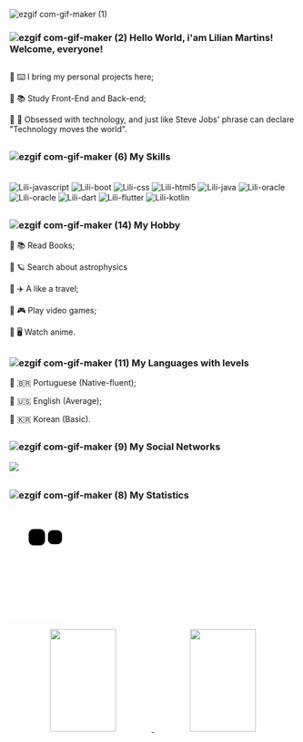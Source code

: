  ![ezgif com-gif-maker (1)](https://user-images.githubusercontent.com/71985546/194199616-7ad1dcb9-e8bb-4dd2-a6c2-63e34bdfb8e0.gif)
  
</div>


### ![ezgif com-gif-maker (2)](https://user-images.githubusercontent.com/71985546/194200126-503ec68a-8e39-4870-94cc-92186908dc8f.gif) Hello World, i'am Lilian Martins! Welcome, everyone!

##

🌟 ⌨️ I bring my personal projects here;

🌟 📚 Study Front-End and Back-end;

🌟 💜 Obsessed with technology, and just like Steve Jobs' phrase can declare "Technology moves the world".

##



###  ![ezgif com-gif-maker (6)](https://user-images.githubusercontent.com/71985546/194201738-2c307202-81f2-4128-afb9-1c1bcc7bb824.gif) My Skills 
  
<div style="display: inline_block"><br>
  <img align="center" alt="Lili-javascript" height="25" width="65" src="https://img.shields.io/badge/JavaScript-F7DF1E?style=for-the-badge&logo=javascript&logoColor=black">
  <img align="center" alt="Lili-boot" height="25" width="65" src="https://img.shields.io/badge/Bootstrap-563D7C?style=for-the-badge&logo=bootstrap&logoColor=white" />
  <img align="center" alt="Lili-css" height="25" width="65" src="https://img.shields.io/badge/CSS-239120?&style=for-the-badge&logo=css3&logoColor=white" >
  <img align="center" alt="Lili-html5" height="25" width="65" src="https://img.shields.io/badge/HTML5-E34F26?style=for-the-badge&logo=html5&logoColor=white"> 
  <img align="center" alt="Lili-java" height="25" width="65" src="https://img.shields.io/badge/Java-ED8B00?style=for-the-badge&logo=java&logoColor=white">
  <img align="center" alt="Lili-oracle" height="25" width="65" src="https://img.shields.io/badge/Oracle-F80000?style=for-the-badge&logo=oracle&logoColor=black">
  <img align="center" alt="Lili-oracle" height="25" width="65" src="https://img.shields.io/badge/Spring-6DB33F?style=for-the-badge&logo=spring&logoColor=white"> 
  <img align="center" alt="Lili-dart" height="25" width="65" src="https://img.shields.io/badge/Dart-0175C2?style=for-the-badge&logo=dart&logoColor=white">
  <img align="center" alt="Lili-flutter" height="25" width="65" src="https://img.shields.io/badge/Flutter-02569B?style=for-the-badge&logo=flutter&logoColor=white">
  <img align="center" alt="Lili-kotlin" height="25" width="65" src="https://img.shields.io/badge/Kotlin-0095D5?&style=for-the-badge&logo=kotlin&logoColor=white">
  
## 
  
### ![ezgif com-gif-maker (14)](https://user-images.githubusercontent.com/71985546/194207527-c65ecbb0-44c7-47cd-85e1-30acb279a393.gif) My Hobby
  
  🌟 📚 Read Books;
  
  🌟 🪐 Search about astrophysics
  
  🌟 ✈️ A like a travel;
  
  🌟 🎮 Play video games;
  
  🌟 🖥️ Watch anime.
  
##  
  
### ![ezgif com-gif-maker (11)](https://user-images.githubusercontent.com/71985546/194207376-f5b48f29-5546-4e82-bdf1-1d3cf668116a.gif) My Languages with levels
  
  🌟 🇧🇷 Portuguese (Native-fluent);
  
  🌟 🇺🇸 English (Average);
  
  🌟 🇰🇷 Korean (Basic).
  
  
##  

  ### ![ezgif com-gif-maker (9)](https://user-images.githubusercontent.com/71985546/194202300-9146fede-8b45-4938-b6b8-aead623112d1.gif) My Social Networks
 
<div>
  <a href="https://www.linkedin.com/in/lilian-martins-543bb6119" target="_blank"><img src="https://img.shields.io/badge/LinkedIn-0077B5?style=for-the-badge&logo=linkedin&logoColor=white" target="_blank"></a> 
  
##
  
  
  ### ![ezgif com-gif-maker (8)](https://user-images.githubusercontent.com/71985546/194202187-52ee6090-1ef4-4ec9-9167-6967bd4ffbe3.gif) My Statistics
  
  ![Snake animation](https://github.com/rafaballerini/rafaballerini/blob/output/github-contribution-grid-snake.svg)  
  
<div align="center">
  <a href="https://github.com/LilianMartins">
  <img  height="180" width="48%" src="https://github-readme-stats.vercel.app/api?username=LilianMartins&show_icons=true&theme=synthwave&include_all_commits=true&count_private=true"/>
  <img  height="180" width="48%" src="https://github-readme-stats.vercel.app/api/top-langs/?username=LilianMartins&layout=compact&langs_count=7&theme=synthwave"/>
</div>
